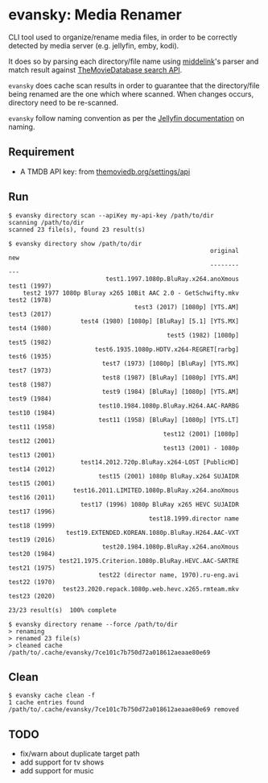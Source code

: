 # evansky: Media Renamer

CLI tool used to organize/rename media files, in order to be correctly detected by media server (e.g. jellyfin, emby, kodi).

It does so by parsing each directory/file name using [middelink](https://github.com/middelink/go-parse-torrent-name)'s parser and match result against [TheMovieDatabase search API](https://developers.themoviedb.org/3/search/search-movies).

`evansky` does cache scan results in order to guarantee that the directory/file being renamed are the one which where scanned. When changes occurs, directory need to be re-scanned.

`evansky` follow naming convention as per the [Jellyfin documentation](https://jellyfin.org/docs/general/server/media/movies.html) on naming.

## Requirement

* A TMDB API key: from [themoviedb.org/settings/api](https://www.themoviedb.org/settings/api)

## Run

```
$ evansky directory scan --apiKey my-api-key /path/to/dir
scanning /path/to/dir
scanned 23 file(s), found 23 result(s)

$ evansky directory show /path/to/dir
                                                        original              new
                                                        --------              ---
                           test1.1997.1080p.BluRay.x264.anoXmous     test1 (1997)
    test2 1977 1080p Bluray x265 10Bit AAC 2.0 - GetSchwifty.mkv     test2 (1978)
                                   test3 (2017) [1080p] [YTS.AM]     test3 (2017)
                    test4 (1980) [1080p] [BluRay] [5.1] [YTS.MX]     test4 (1980)
                                            test5 (1982) [1080p]     test5 (1982)
                        test6.1935.1080p.HDTV.x264-REGRET[rarbg]     test6 (1935)
                          test7 (1973) [1080p] [BluRay] [YTS.MX]     test7 (1973)
                          test8 (1987) [BluRay] [1080p] [YTS.AM]     test8 (1987)
                          test9 (1984) [BluRay] [1080p] [YTS.AM]     test9 (1984)
                         test10.1984.1080p.BluRay.H264.AAC-RARBG    test10 (1984)
                         test11 (1958) [BluRay] [1080p] [YTS.LT]    test11 (1958)
                                           test12 (2001) [1080p]    test12 (2001)
                                           test13 (2001) - 1080p    test13 (2001)
                    test14.2012.720p.BluRay.x264-LOST [PublicHD]    test14 (2012)
                         test15 (2001) 1080p BluRay.x264 SUJAIDR    test15 (2001)
                  test16.2011.LIMITED.1080p.BluRay.x264.anoXmous    test16 (2011)
                    test17 (1996) 1080p BluRay x265 HEVC SUJAIDR    test17 (1996)
                                       test18.1999.director name    test18 (1999)
                test19.EXTENDED.KOREAN.1080p.BluRay.H264.AAC-VXT    test19 (2016)
                          test20.1984.1080p.BluRay.x264.anoXmous    test20 (1984)
              test21.1975.Criterion.1080p.BluRay.HEVC.AAC-SARTRE    test21 (1975)
                         test22 (director name, 1970).ru-eng.avi    test22 (1970)
               test23.2020.repack.1080p.web.hevc.x265.rmteam.mkv    test23 (2020)

23/23 result(s)  100% complete

$ evansky directory rename --force /path/to/dir
> renaming
> renamed 23 file(s)
> cleaned cache /path/to/.cache/evansky/7ce101c7b750d72a018612aeaae80e69
```

## Clean

```
$ evansky cache clean -f
1 cache entries found
/path/to/.cache/evansky/7ce101c7b750d72a018612aeaae80e69 removed
```

## TODO

* fix/warn about duplicate target path
* add support for tv shows
* add support for music
